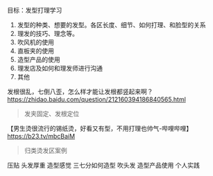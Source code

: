 目标：发型打理学习
1. 发型的种类、想要的发型。各区长度、细节、如何打理、和脸型的关系
2. 理发的技巧、理念等。
3. 吹风机的使用
4. 直板夹的使用
5. 造型产品的使用
6. 理发店及如何和理发师进行沟通
7. 其他



发根很乱，七倒八歪，怎么样才能让发根都竖起来啊？
https://zhidao.baidu.com/question/212160394186840565.html
> 发夹固定、发根定位




【男生烫很流行的锡纸烫，好看又有型，不用打理也帅气-哔哩哔哩】 https://b23.tv/mbcBaiM
> 归类烫发区案例


压贴
头发厚重
造型感觉
三七分如何造型
吹头发
造型产品使用
个人实践








<!--stackedit_data:
eyJoaXN0b3J5IjpbLTEzMTk0MzY3MjIsLTE2Mjc2NDQ5NDIsMT
QzNjE2ODc0Niw0ODM3NjEwMzcsLTQ1Njg5NTgyNiwtMTkyMzQ4
NTY5MywtMzY1Njc4MTc2LC0xOTMxNDUwMzcyLDE3NjI2OTM5MD
IsLTY1Njc0NTk1NCwyMDc1NjUwNzQ2LDE1NTkyMDkzMDcsMTQx
MjAwMTY4NiwtMTI4Mzk4NTUzN119
-->
